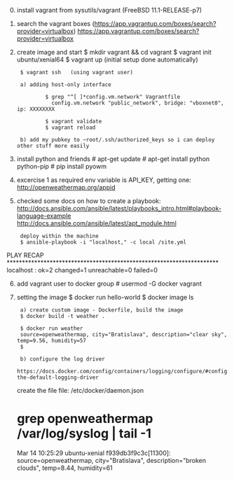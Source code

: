 0) install vagrant from sysutils/vagrant (FreeBSD 11.1-RELEASE-p7)

1) search the vagrant boxes (https://app.vagrantup.com/boxes/search?provider=virtualbox)
https://app.vagrantup.com/boxes/search?provider=virtualbox

2) create image and start
        $ mkdir vagrant && cd vagrant
        $ vagrant init ubuntu/xenial64
        $ vagrant up (initial setup done automatically)

        $ vagrant ssh   (using vagrant user)

        a) adding host-only interface

                $ grep "^[ ]*config.vm.network" Vagrantfile
                  config.vm.network "public_network", bridge: "vboxnet0", ip: XXXXXXXX

                $ vagrant validate
                $ vagrant reload

        b) add my pubkey to ~root/.ssh/authorized_keys so i can deploy other stuff more easily


3) install python and friends
        # apt-get update
        # apt-get install python python-pip
        # pip install pyowm

4) excercise 1
        as required env variable is API_KEY, getting one:
        http://openweathermap.org/appid


5) checked some docs on how to create a playbook:
        http://docs.ansible.com/ansible/latest/playbooks_intro.html#playbook-language-example
        http://docs.ansible.com/ansible/latest/apt_module.html

        deploy within the machine
        $ ansible-playbook -i "localhost," -c local /site.yml

PLAY RECAP *********************************************************************
localhost                  : ok=2    changed=1    unreachable=0    failed=0


6) add vagrant user to docker group
        # usermod -G docker vagrant

7) setting the image
        $ docker run hello-world
        $ docker image ls

        a) create custom image - Dockerfile, build the image
        $ docker build -t weather .

        $ docker run weather
        source=openweathermap, city="Bratislava", description="clear sky", temp=9.56, humidity=57
        $

        b) configure the log driver
        https://docs.docker.com/config/containers/logging/configure/#configure-the-default-logging-driver

	create the file file: /etc/docker/daemon.json 
	# grep openweathermap /var/log/syslog | tail -1
	Mar 14 10:25:29 ubuntu-xenial f939db3f9c3c[11300]: source=openweathermap, city="Bratislava", description="broken clouds", temp=8.44, humidity=61
	#

